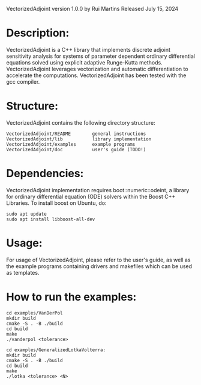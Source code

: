 VectorizedAdjoint version 1.0.0
by Rui Martins
Released July 15, 2024

Description:
============================================================
VectorizedAdjoint is a C++ library that implements discrete adjoint sensitivity analysis for systems of parameter dependent ordinary differential equations solved using explicit adaptive Runge-Kutta methods. 
VectorizedAdjoint leverages vectorization and automatic differentiation to accelerate the computations.
VectorizedAdjoint has been tested with the gcc compiler.

Structure:
============================================================
VectorizedAdjoint contains the following directory structure:

    VectorizedAdjoint/README        general instructions
    VectorizedAdjoint/lib           library implementation
    VectorizedAdjoint/examples      example programs
    VectorizedAdjoint/doc           user's guide (TODO!)

Dependencies:
============================================================
VectorizedAdjoint implementation requires boot::numeric::odeint, a library for ordinary differential equation (ODE) solvers within the Boost C++ Libraries. To install boost on Ubuntu, do:

    sudo apt update
    sudo apt install libboost-all-dev

Usage:
============================================================
For usage of VectorizedAdjoint, please refer to the user's guide, as well as the example programs containing drivers and makefiles which can be used as templates. 


How to run the examples:
============================================================
    cd examples/VanDerPol
    mkdir build
    cmake -S . -B ./build
    cd build
    make
    ./vanderpol <tolerance>

    cd examples/GeneralizedLotkaVolterra:
    mkdir build
    cmake -S . -B ./build
    cd build
    make
    ./lotka <tolerance> <N>